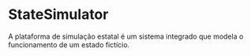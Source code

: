 # StateSimulator
A plataforma de simulação estatal é um sistema integrado que modela o funcionamento de um estado fictício.
